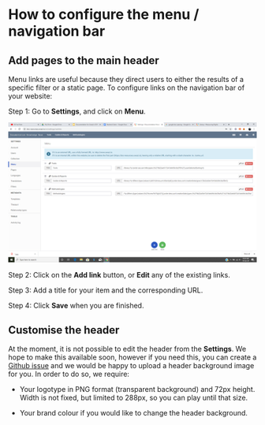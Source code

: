 # How to configure the menu / navigation bar

## Add pages to the main header

Menu links are useful because they direct users to either the results of a specific filter or a static page. To configure links on the navigation bar of your website:

Step 1: Go to **Settings**, and click on **Menu**.

![](images/image_66.png)

Step 2: Click on the **Add link** button, or **Edit** any of the existing links.

Step 3: Add a title for your item and the corresponding URL.

Step 4: Click **Save** when you are finished.

## Customise the header

At the moment, it is not possible to edit the header from the **Settings**. We hope to make this available soon, however if you need this, you can create a [Github issue](https://github.com/huridocs/uwazi/issue/) and we would be happy to upload a header background image for you. In order to do so, we require:

- Your logotype in PNG format (transparent background) and 72px height. Width is not fixed, but limited to 288px, so you can play until that size.

- Your brand colour if you would like to change the header background.
